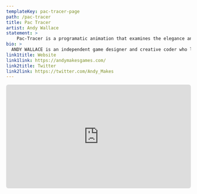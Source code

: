```yaml
---
templateKey: pac-tracer-page
path: /pac-tracer
title: Pac Tracer
artist: Andy Wallace
statement: >
    Pac-Tracer is a programatic animation that examines the elegance and liveliness of the original Pac-Man AI, developed in 1980, by following the paths of Pac-Man and the four ghosts through an extruded 3D maze. Pac-Man’s AI represents some of the earliest and still most compelling work in games AI, with simple rules evoking the sense that each ghost has its own personality and own predispositions for mischief. The rules that define the ghost movement are not truly adversarial: rather, they are about spatial desires. Each ghost has a place they want to be relative to Pac-Man and their fellow ghosts. This project allows those desires to play out unfettered by concerns about gamestate, or for that matter, any human interloper. By tracing those paths through the maze, the idiosyncrasies and personalities emerging from those rules become clear. What was a hunt now looks more like a waltz of attraction.
bio: >
  ANDY WALLACE is an independent game designer and creative coder who lives in NYC. He is also a founding member of the non-profit Death By Audio Arcade collective. His work exists on the screen and off, as he likes his digital projects to venture out into the physical world in the form of arcade machines and other magical objects. His work has been shown throughout the US and abroad.
link1title: Website
link1link: https://andymakesgames.com/
link2title: Twitter
link2link: https://twitter.com/Andy_Makes
---
```


<div style="padding:56.25% 0 0 0;position:relative;">
  <iframe scrolling="no" frameBorder="0" style="position:absolute;top:0;left:0;width:100%;height:100%;border-radius: 6px;" src="https://andymakesgames.com/extras/files/pac-tracer/site/"></iframe>
</div>
